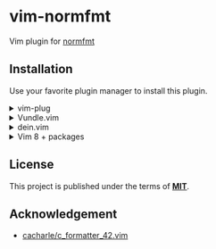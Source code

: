 # vim-normfmt
Vim plugin for [normfmt](https://github.com/solareenlo/normfmt)



## Installation
Use your favorite plugin manager to install this plugin.

<details>
<summary>vim-plug</summary>

1. Install [vim-plug](https://github.com/junegunn/vim-plug), according to its instructions.
1. Add the following text to your `.vimrc`.
    ```vim
    call plug#begin()
      Plug 'solareenlo/vim-normfmt'
    call plug#end()
    ```
1. Restart Vim, and run the `:PlugInstall` statement to install your plugins.
</details>

<details>
<summary>Vundle.vim</summary>

1. Install [Vundle.vim](https://github.com/VundleVim/Vundle.vim).vim, according to its instructions.
1. Add the following text to your `.vimrc`.
    ```vim
    call vundle#begin()
      Plugin 'solareenlo/vim-normfmt'
    call vundle#end()
    ```
1. Restart Vim, and run the `:PluginInstall` statement to install your plugins.
</details>

<details>
<summary>dein.vim</summary>

1. Install [dein.vim](https://github.com/Shougo/dein.vim), according to its instructions.
1. Add the following text to your `.vimrc`.
    ```vim
    call dein#begin()
      call dein#add('solareenlo/vim-normfmt')
    call dein#end()
    ```
1. Restart Vim, and run the `:call dein#install()` statement to install your plugins.
</details>

<details>
<summary>Vim 8 + packages</summary>

If you are using Vim version 8 or higher you can use its built-in package management;
see `:help packages` for more information.
Just run these commands in your terminal:

```bash
git clone https://github.com/solareenlo/vim-normfmt.git ~/.vim/solareenlo/start/vim-normfmt
vim -u NONE -c "helptags ~/.vim/solareenlo/start/vim-normfmt/doc" -c q
```
</details>



## License
This project is published under the terms of **[MIT](LICENSE)**.



## Acknowledgement
- [cacharle/c_formatter_42.vim](https://github.com/cacharle/c_formatter_42.vim)
